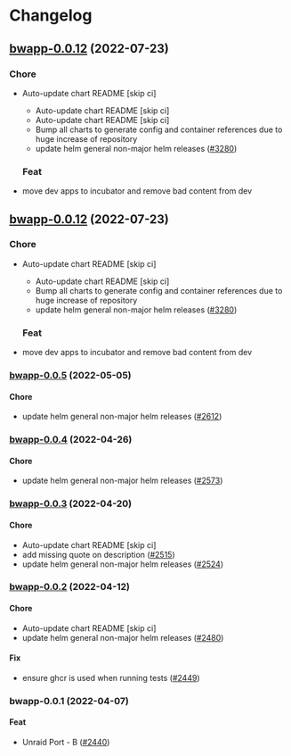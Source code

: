 # Changelog



## [bwapp-0.0.12](https://github.com/truecharts/apps/compare/bwapp-0.0.11...bwapp-0.0.12) (2022-07-23)

### Chore

- Auto-update chart README [skip ci]
  - Auto-update chart README [skip ci]
  - Auto-update chart README [skip ci]
  - Bump all charts to generate config and container references due to huge increase of repository
  - update helm general non-major helm releases ([#3280](https://github.com/truecharts/apps/issues/3280))

  ### Feat

- move dev apps to incubator and remove bad content from dev




## [bwapp-0.0.12](https://github.com/truecharts/apps/compare/bwapp-0.0.11...bwapp-0.0.12) (2022-07-23)

### Chore

- Auto-update chart README [skip ci]
  - Auto-update chart README [skip ci]
  - Bump all charts to generate config and container references due to huge increase of repository
  - update helm general non-major helm releases ([#3280](https://github.com/truecharts/apps/issues/3280))

  ### Feat

- move dev apps to incubator and remove bad content from dev







<a name="bwapp-0.0.5"></a>
### [bwapp-0.0.5](https://github.com/truecharts/apps/compare/bwapp-0.0.4...bwapp-0.0.5) (2022-05-05)

#### Chore

* update helm general non-major helm releases ([#2612](https://github.com/truecharts/apps/issues/2612))



<a name="bwapp-0.0.4"></a>
### [bwapp-0.0.4](https://github.com/truecharts/apps/compare/bwapp-0.0.3...bwapp-0.0.4) (2022-04-26)

#### Chore

* update helm general non-major helm releases ([#2573](https://github.com/truecharts/apps/issues/2573))



<a name="bwapp-0.0.3"></a>
### [bwapp-0.0.3](https://github.com/truecharts/apps/compare/bwapp-0.0.2...bwapp-0.0.3) (2022-04-20)

#### Chore

* Auto-update chart README [skip ci]
* add missing quote on description ([#2515](https://github.com/truecharts/apps/issues/2515))
* update helm general non-major helm releases ([#2524](https://github.com/truecharts/apps/issues/2524))



<a name="bwapp-0.0.2"></a>
### [bwapp-0.0.2](https://github.com/truecharts/apps/compare/bwapp-0.0.1...bwapp-0.0.2) (2022-04-12)

#### Chore

* Auto-update chart README [skip ci]
* update helm general non-major helm releases ([#2480](https://github.com/truecharts/apps/issues/2480))

#### Fix

* ensure ghcr is used when running tests ([#2449](https://github.com/truecharts/apps/issues/2449))



<a name="bwapp-0.0.1"></a>
### bwapp-0.0.1 (2022-04-07)

#### Feat

* Unraid Port - B ([#2440](https://github.com/truecharts/apps/issues/2440))
